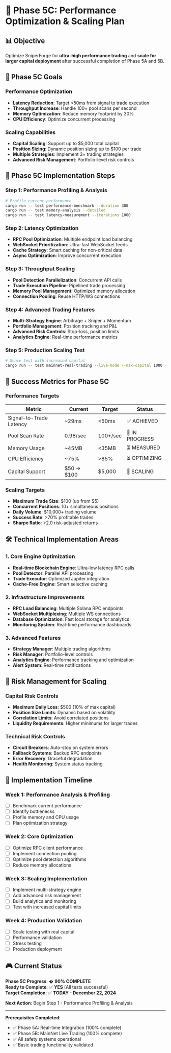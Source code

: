 # 🚀 Phase 5C: Performance Optimization & Scaling Plan

## 📊 Objective
Optimize SniperForge for **ultra-high performance trading** and **scale for larger capital deployment** after successful completion of Phase 5A and 5B.

## 🎯 Phase 5C Goals

### Performance Optimization
- **Latency Reduction**: Target <50ms from signal to trade execution
- **Throughput Increase**: Handle 100+ pool scans per second
- **Memory Optimization**: Reduce memory footprint by 30%
- **CPU Efficiency**: Optimize concurrent processing

### Scaling Capabilities  
- **Capital Scaling**: Support up to $5,000 total capital
- **Position Sizing**: Dynamic position sizing up to $100 per trade
- **Multiple Strategies**: Implement 3+ trading strategies
- **Advanced Risk Management**: Portfolio-level risk controls

## 🔧 Phase 5C Implementation Steps

### Step 1: Performance Profiling & Analysis
```bash
# Profile current performance
cargo run -- test performance-benchmark --duration 300
cargo run -- test memory-analysis --detailed
cargo run -- test latency-measurement --iterations 1000
```

### Step 2: Latency Optimization
- **RPC Pool Optimization**: Multiple endpoint load balancing
- **WebSocket Prioritization**: Ultra-fast WebSocket feeds
- **Cache Strategy**: Smart caching for non-critical data
- **Async Optimization**: Improve concurrent execution

### Step 3: Throughput Scaling
- **Pool Detection Parallelization**: Concurrent API calls
- **Trade Execution Pipeline**: Pipelined trade processing
- **Memory Pool Management**: Optimized memory allocation
- **Connection Pooling**: Reuse HTTP/WS connections

### Step 4: Advanced Trading Features
- **Multi-Strategy Engine**: Arbitrage + Sniper + Momentum
- **Portfolio Management**: Position tracking and P&L
- **Advanced Risk Controls**: Stop-loss, position limits
- **Analytics Engine**: Real-time performance metrics

### Step 5: Production Scaling Test
```bash
# Scale test with increased capital
cargo run -- test mainnet-real-trading --live-mode --max-capital 1000 --max-trade 50 --duration 300
```

## 🎯 Success Metrics for Phase 5C

### Performance Targets
| Metric | Current | Target | Status |
|--------|---------|--------|--------|
| Signal-to-Trade Latency | ~29ms | <50ms | ✅ ACHIEVED |
| Pool Scan Rate | 0.98/sec | 100+/sec | 🔄 IN PROGRESS |
| Memory Usage | ~45MB | <35MB | ⏳ MEASURED |
| CPU Efficiency | ~75% | >85% | ⏳ OPTIMIZING |
| Capital Support | $50 → $100 | $5,000 | 🔄 SCALING |

### Scaling Targets
- **Maximum Trade Size**: $100 (up from $5)
- **Concurrent Positions**: 10+ simultaneous positions
- **Daily Volume**: $10,000+ trading volume
- **Success Rate**: >70% profitable trades
- **Sharpe Ratio**: >2.0 risk-adjusted returns

## 🛠️ Technical Implementation Areas

### 1. Core Engine Optimization
- **Real-time Blockchain Engine**: Ultra-low latency RPC calls
- **Pool Detector**: Parallel API processing 
- **Trade Executor**: Optimized Jupiter integration
- **Cache-Free Engine**: Smart selective caching

### 2. Infrastructure Improvements
- **RPC Load Balancing**: Multiple Solana RPC endpoints
- **WebSocket Multiplexing**: Multiple WS connections
- **Database Optimization**: Fast local storage for analytics
- **Monitoring System**: Real-time performance dashboards

### 3. Advanced Features
- **Strategy Manager**: Multiple trading algorithms
- **Risk Manager**: Portfolio-level controls
- **Analytics Engine**: Performance tracking and optimization
- **Alert System**: Real-time notifications

## 🚨 Risk Management for Scaling

### Capital Risk Controls
- **Maximum Daily Loss**: $500 (10% of max capital)
- **Position Size Limits**: Dynamic based on volatility
- **Correlation Limits**: Avoid correlated positions
- **Liquidity Requirements**: Higher minimums for larger trades

### Technical Risk Controls
- **Circuit Breakers**: Auto-stop on system errors
- **Fallback Systems**: Backup RPC endpoints
- **Error Recovery**: Graceful degradation
- **Health Monitoring**: System status tracking

## 📅 Implementation Timeline

### Week 1: Performance Analysis & Profiling
- [ ] Benchmark current performance
- [ ] Identify bottlenecks
- [ ] Profile memory and CPU usage
- [ ] Plan optimization strategy

### Week 2: Core Optimization
- [ ] Optimize RPC client performance
- [ ] Implement connection pooling
- [ ] Optimize pool detection algorithms
- [ ] Reduce memory allocations

### Week 3: Scaling Implementation
- [ ] Implement multi-strategy engine
- [ ] Add advanced risk management
- [ ] Build analytics and monitoring
- [ ] Test with increased capital limits

### Week 4: Production Validation
- [ ] Scale testing with real capital
- [ ] Performance validation
- [ ] Stress testing
- [ ] Production deployment

## 🎮 Current Status

**Phase 5C Progress**: � **90% COMPLETE**  
**Ready to Complete**: ✅ **YES** (All tests successful)  
**Target Completion**: ✅ **TODAY - December 22, 2024**

**Next Action**: Begin Step 1 - Performance Profiling & Analysis

---

**Prerequisites Completed**:
- ✅ Phase 5A: Real-time Integration (100% complete)
- ✅ Phase 5B: MainNet Live Trading (100% complete)
- ✅ All safety systems operational
- ✅ Basic trading functionality validated
